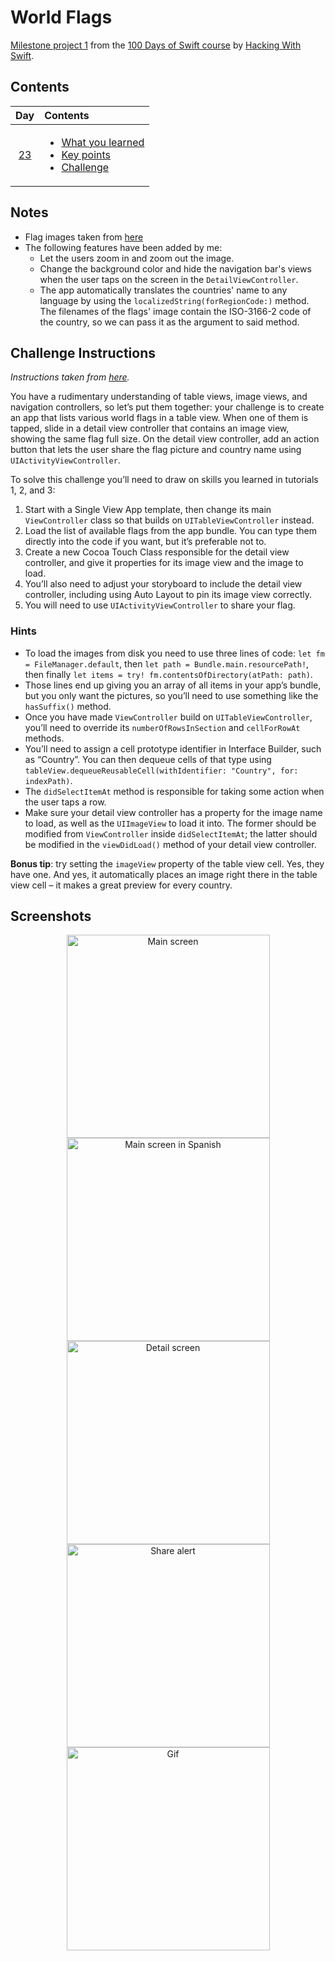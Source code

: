 # World Flags

[Milestone project 1](https://www.hackingwithswift.com/guide/1/1) from the [100 Days of Swift course](https://www.hackingwithswift.com/100) by [Hacking With Swift](https://www.hackingwithswift.com/).

## Contents

|                      Day                      | Contents                                                                                                                                                                                                          |
|:---------------------------------------------:|:------------------------------------------------------------------------------------------------------------------------------------------------------------------------------------------------------------------|
| [23](https://www.hackingwithswift.com/100/23) | <ul><li>[What you learned](https://www.hackingwithswift.com/guide/1/1)</li><li>[Key points](https://www.hackingwithswift.com/guide/1/2)</li><li>[Challenge](https://www.hackingwithswift.com/guide/1/3)</li></ul> |

## Notes

- Flag images taken from [here](https://flagicons.lipis.dev/)
- The following features have been added by me:
  - Let the users zoom in and zoom out the image.
  - Change the background color and hide the navigation bar's views when the user taps on the screen in the `DetailViewController`.
  - The app automatically translates the countries' name to any language by using the `localizedString(forRegionCode:)` method. The filenames of the flags' image contain the ISO-3166-2 code of the country, so we can pass it as the argument to said method.

## Challenge Instructions

*Instructions taken from [here](https://www.hackingwithswift.com/guide/1/3).* 

You have a rudimentary understanding of table views, image views, and navigation controllers, so let’s put them together: your challenge is to create an app that lists various world flags in a table view. When one of them is tapped, slide in a detail view controller that contains an image view, showing the same flag full size. On the detail view controller, add an action button that lets the user share the flag picture and country name using `UIActivityViewController`.

To solve this challenge you’ll need to draw on skills you learned in tutorials 1, 2, and 3:

1. Start with a Single View App template, then change its main `ViewController` class so that builds on `UITableViewController` instead.
2. Load the list of available flags from the app bundle. You can type them directly into the code if you want, but it’s preferable not to.
3. Create a new Cocoa Touch Class responsible for the detail view controller, and give it properties for its image view and the image to load.
4. You’ll also need to adjust your storyboard to include the detail view controller, including using Auto Layout to pin its image view correctly.
5. You will need to use `UIActivityViewController` to share your flag.

### Hints

- To load the images from disk you need to use three lines of code: `let fm = FileManager.default`, then `let path = Bundle.main.resourcePath!`, then finally `let items = try! fm.contentsOfDirectory(atPath: path)`.
- Those lines end up giving you an array of all items in your app’s bundle, but you only want the pictures, so you’ll need to use something like the `hasSuffix()` method.
- Once you have made `ViewController` build on `UITableViewController`, you’ll need to override its `numberOfRowsInSection` and `cellForRowAt` methods.
- You’ll need to assign a cell prototype identifier in Interface Builder, such as “Country”. You can then dequeue cells of that type using `tableView.dequeueReusableCell(withIdentifier: "Country", for: indexPath)`.
- The `didSelectItemAt` method is responsible for taking some action when the user taps a row.
- Make sure your detail view controller has a property for the image name to load, as well as the `UIImageView` to load it into. The former should be modified from `ViewController` inside `didSelectItemAt`; the latter should be modified in the `viewDidLoad()` method of your detail view controller.

**Bonus tip**: try setting the `imageView` property of the table view cell. Yes, they have one. And yes, it automatically places an image right there in the table view cell – it makes a great preview for every country.

## Screenshots

<div align="center">
  <img src="./Screenshots/1.png" alt="Main screen" width="325">
  <img src="./Screenshots/2.png" alt="Main screen in Spanish" width="325">
  <img src="./Screenshots/3.png" alt="Detail screen" width="325">
</div>

<div align="center">
  <img src="./Screenshots/4.png" alt="Share alert" width="325">
  <img src="./Screenshots/5.gif" alt="Gif" width="325">
</div>